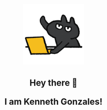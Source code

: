 <!-- Updated README.md 🎉  -->
<div id="header" align="center">
  <img src="giphy.gif" height="200" width="auto">
  <h1>Hey there 👋
  <p>I am Kenneth Gonzales!</p>
  </h1>
</div>
